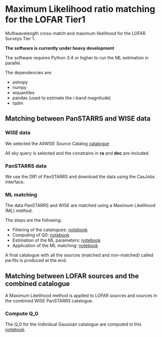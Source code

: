 # Maximum Likelihood ratio matching for the LOFAR Tier1

Multiwavelength cross-match and maximum likelihood for the LOFAR 
Surveys Tier 1.

**The software is currently under heavy development**

The software requires Python 3.4 or higher to run the ML estimation in 
parallel.

The dependencies are:
* astropy
* numpy
* wquantiles
* pandas (used to estimate the i-band magnitude)
* tqdm

## Matching between PanSTARRS and WISE data

### WISE data

We selected the AllWISE Source Catalog 
[catalogue](http://irsa.ipac.caltech.edu/cgi-bin/Gator/nph-dd?catalog=allwise_p3as_psd&mode=html&passproj&)

All sky query is selected and the constrains in __ra__ and __dec__ are included.

### PanSTARRS data

We use the DR1 of PanSTARRS and download the data using the CasJobs interface.

### ML matching

The data PanSTARRS and WISE are matched using a Maximum Likelihood (ML) method.

The steps are the following:
- Filtering of the catalogues: [notebook](https://github.com/nudomarinero/mltier1/blob/master/PanSTARRS_WISE_catalogues.ipynb)
- Computing of Q0: [notebook](https://github.com/nudomarinero/mltier1/blob/master/PanSTARRS_WISE_Q0.ipynb)
- Estimation of the ML parameters: [notebook](https://github.com/nudomarinero/mltier1/blob/master/PanSTARRS_WISE_pre_ml.ipynb)
- Application of the ML matching: [notebook](https://github.com/nudomarinero/mltier1/blob/master/PanSTARRS_WISE_ML.ipynb)

A final catalogue with all the sources (matched and non-matched) called pw.fits 
is produced at the end. 

## Matching between LOFAR sources and the combined catalogue

A Maximum Likelihood method is applied to LOFAR sources and sources
in the combined WISE PanSTARRS catalogue.

### Compute Q_0

The Q_0 for the individual Gaussian catalogue are computed in this 
[notebook](https://github.com/nudomarinero/mltier1/blob/master/Match_LOFAR_Q0_gaus.ipynb).
